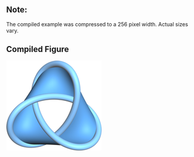 Note:
-----

The compiled example was compressed to a 256
pixel width. Actual sizes vary.

Compiled Figure
---------------
![Example](Trefoil_Non_Oriented_Surface.png)
